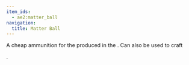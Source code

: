 ```yaml
---
item_ids:
  - ae2:matter_ball
navigation:
  title: Matter Ball
---
```


A cheap ammunition for the <ItemLink
id="matter_cannon"/> produced in the <ItemLink
id="condenser"/>. Can also be used to craft

<ItemLink id="white_paint_ball" />.
